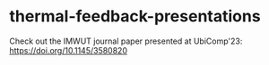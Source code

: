 # thermal-feedback-presentations
 
Check out the IMWUT journal paper presented at UbiComp'23: https://doi.org/10.1145/3580820